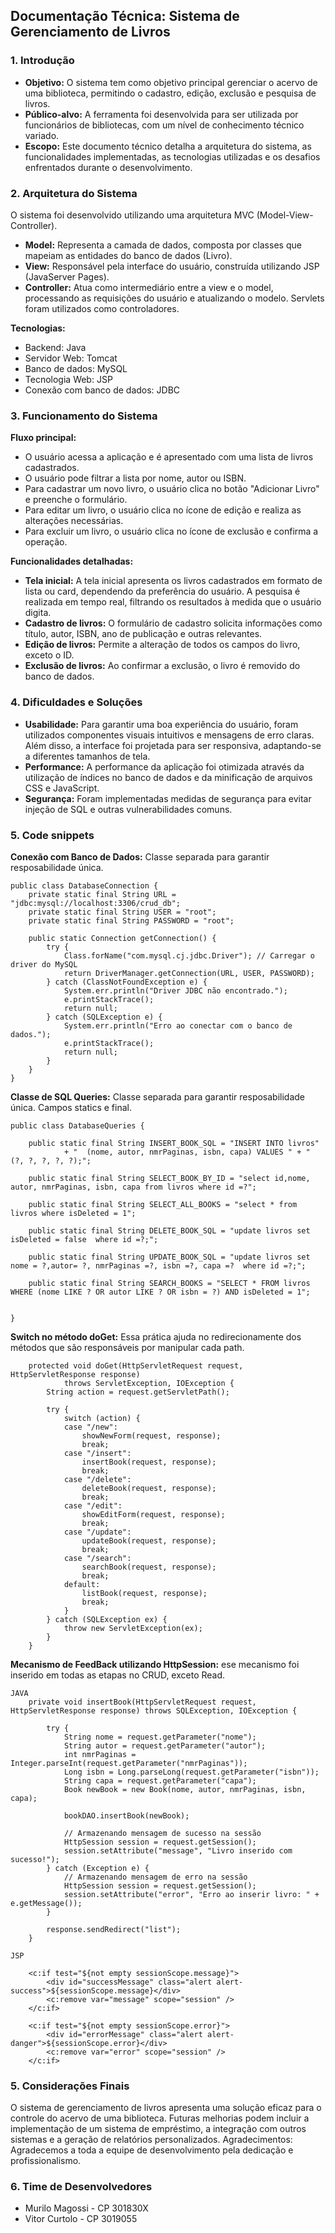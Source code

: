 ## Documentação Técnica: Sistema de Gerenciamento de Livros

### 1. Introdução
* **Objetivo:** O sistema tem como objetivo principal gerenciar o acervo de uma biblioteca, permitindo o cadastro, edição, exclusão e pesquisa de livros.
* **Público-alvo:** A ferramenta foi desenvolvida para ser utilizada por funcionários de bibliotecas, com um nível de conhecimento técnico variado.
* **Escopo:** Este documento técnico detalha a arquitetura do sistema, as funcionalidades implementadas, as tecnologias utilizadas e os desafios enfrentados durante o desenvolvimento.

### 2. Arquitetura do Sistema
O sistema foi desenvolvido utilizando uma arquitetura MVC (Model-View-Controller).

* **Model:** Representa a camada de dados, composta por classes que mapeiam as entidades do banco de dados (Livro).
* **View:** Responsável pela interface do usuário, construída utilizando JSP (JavaServer Pages).
* **Controller:** Atua como intermediário entre a view e o model, processando as requisições do usuário e atualizando o modelo. Servlets foram utilizados como controladores.

**Tecnologias:**

* Backend: Java
* Servidor Web: Tomcat
* Banco de dados: MySQL
* Tecnologia Web: JSP
* Conexão com banco de dados: JDBC

### 3. Funcionamento do Sistema
**Fluxo principal:**

* O usuário acessa a aplicação e é apresentado com uma lista de livros cadastrados.
* O usuário pode filtrar a lista por nome, autor ou ISBN.
* Para cadastrar um novo livro, o usuário clica no botão "Adicionar Livro" e preenche o formulário.
* Para editar um livro, o usuário clica no ícone de edição e realiza as alterações necessárias.
* Para excluir um livro, o usuário clica no ícone de exclusão e confirma a operação.

**Funcionalidades detalhadas:**

* **Tela inicial:** A tela inicial apresenta os livros cadastrados em formato de lista ou card, dependendo da preferência do usuário. A pesquisa é realizada em tempo real, filtrando os resultados à medida que o usuário digita.
* **Cadastro de livros:** O formulário de cadastro solicita informações como título, autor, ISBN, ano de publicação e outras relevantes.
* **Edição de livros:** Permite a alteração de todos os campos do livro, exceto o ID.
* **Exclusão de livros:** Ao confirmar a exclusão, o livro é removido do banco de dados.

### 4. Dificuldades e Soluções
* **Usabilidade:** Para garantir uma boa experiência do usuário, foram utilizados componentes visuais intuitivos e mensagens de erro claras. Além disso, a interface foi projetada para ser responsiva, adaptando-se a diferentes tamanhos de tela.
* **Performance:** A performance da aplicação foi otimizada através da utilização de índices no banco de dados e da minificação de arquivos CSS e JavaScript.
* **Segurança:** Foram implementadas medidas de segurança para evitar injeção de SQL e outras vulnerabilidades comuns.

### 5. Code snippets
**Conexão com Banco de Dados:** Classe separada para garantir resposabilidade única.
```
public class DatabaseConnection {
    private static final String URL = "jdbc:mysql://localhost:3306/crud_db";
    private static final String USER = "root";
    private static final String PASSWORD = "root";

    public static Connection getConnection() {
        try {
            Class.forName("com.mysql.cj.jdbc.Driver"); // Carregar o driver do MySQL
            return DriverManager.getConnection(URL, USER, PASSWORD);
        } catch (ClassNotFoundException e) {
            System.err.println("Driver JDBC não encontrado.");
            e.printStackTrace();
            return null;
        } catch (SQLException e) {
            System.err.println("Erro ao conectar com o banco de dados.");
            e.printStackTrace();
            return null;
        }
    }
}
```

**Classe de SQL Queries:** Classe separada para garantir resposabilidade única. Campos statics e final.
```
public class DatabaseQueries {
	
	public static final String INSERT_BOOK_SQL = "INSERT INTO livros"
			+ "  (nome, autor, nmrPaginas, isbn, capa) VALUES " + " (?, ?, ?, ?, ?);";
	
	public static final String SELECT_BOOK_BY_ID = "select id,nome, autor, nmrPaginas, isbn, capa from livros where id =?";
	
	public static final String SELECT_ALL_BOOKS = "select * from livros where isDeleted = 1";
	
	public static final String DELETE_BOOK_SQL = "update livros set isDeleted = false  where id =?;";
	
	public static final String UPDATE_BOOK_SQL = "update livros set nome = ?,autor= ?, nmrPaginas =?, isbn =?, capa =?  where id =?;";
	
	public static final String SEARCH_BOOKS = "SELECT * FROM livros WHERE (nome LIKE ? OR autor LIKE ? OR isbn = ?) AND isDeleted = 1";


}

```

**Switch no método doGet:** Essa prática ajuda no redirecionamente dos métodos que são responsáveis por manipular cada path.
```
	protected void doGet(HttpServletRequest request, HttpServletResponse response)
			throws ServletException, IOException {
		String action = request.getServletPath();

		try {
			switch (action) {
			case "/new":
				showNewForm(request, response);
				break;
			case "/insert":
				insertBook(request, response);
				break;
			case "/delete":
				deleteBook(request, response);
				break;
			case "/edit":
				showEditForm(request, response);
				break;
			case "/update":
				updateBook(request, response);
				break;
			case "/search":
				searchBook(request, response);
				break;
			default:
				listBook(request, response);
				break;
			}
		} catch (SQLException ex) {
			throw new ServletException(ex);
		}
	}
```

**Mecanismo de FeedBack utilizando HttpSession:** ese mecanismo foi inserido em todas as etapas no CRUD, exceto Read.
```
JAVA
	private void insertBook(HttpServletRequest request, HttpServletResponse response) throws SQLException, IOException {

		try {
			String nome = request.getParameter("nome");
			String autor = request.getParameter("autor");
			int nmrPaginas = Integer.parseInt(request.getParameter("nmrPaginas"));
			Long isbn = Long.parseLong(request.getParameter("isbn"));
			String capa = request.getParameter("capa");
			Book newBook = new Book(nome, autor, nmrPaginas, isbn, capa);

			bookDAO.insertBook(newBook);

			// Armazenando mensagem de sucesso na sessão
			HttpSession session = request.getSession();
			session.setAttribute("message", "Livro inserido com sucesso!");
		} catch (Exception e) {
			// Armazenando mensagem de erro na sessão
			HttpSession session = request.getSession();
			session.setAttribute("error", "Erro ao inserir livro: " + e.getMessage());
		}

		response.sendRedirect("list");
	}

JSP

	<c:if test="${not empty sessionScope.message}">
		<div id="successMessage" class="alert alert-success">${sessionScope.message}</div>
		<c:remove var="message" scope="session" />
	</c:if>

	<c:if test="${not empty sessionScope.error}">
		<div id="errorMessage" class="alert alert-danger">${sessionScope.error}</div>
		<c:remove var="error" scope="session" />
	</c:if>

```

### 5. Considerações Finais
O sistema de gerenciamento de livros apresenta uma solução eficaz para o controle do acervo de uma biblioteca. Futuras melhorias podem incluir a implementação de um sistema de empréstimo, a integração com outros sistemas e a geração de relatórios personalizados.
Agradecimentos: Agradecemos a toda a equipe de desenvolvimento pela dedicação e profissionalismo.

### 6. Time de Desenvolvedores
* Murilo Magossi - CP 301830X
* Vitor Curtolo - CP 3019055
